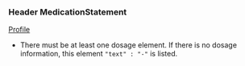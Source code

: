 ### Header MedicationStatement
[Profile](StructureDefinition-analyzer-medicationstatement-header.html)
* There must be at least one dosage element. If there is no dosage information, this element `"text" : "-"` is listed.